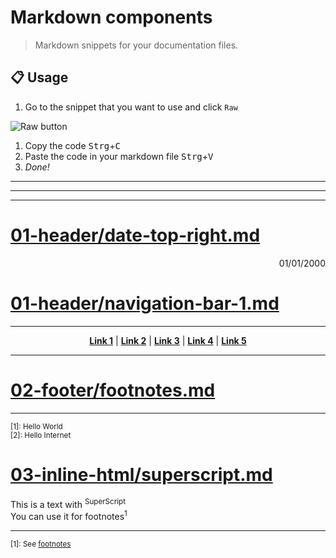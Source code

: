 # Markdown components

> Markdown snippets for your documentation files.

## :clipboard: Usage

1. Go to the snippet that you want to use and click `Raw`  

![Raw button](https://i.imgur.com/QkHqujv.png)

1. Copy the code <kbd>Strg</kbd>+<kbd>C</kbd>
2. Paste the code in your markdown file <kbd>Strg</kbd>+<kbd>V</kbd>
3. _Done!_


----
----
----


# [01-header/date-top-right.md](01-header/date-top-right.md)

<p align="right">01/01/2000</p>


# [01-header/navigation-bar-1.md](01-header/navigation-bar-1.md)

----

<p align="center">
   <strong><a href="#link1">Link 1</a></strong>
   |
   <strong><a href="#link">Link 2</a></strong>
   |
   <strong><a href="#link">Link 3</a></strong>
   |
   <strong><a href="#link">Link 4</a></strong>
   |
   <strong><a href="#link">Link 5</a></strong>
</p>

----


# [02-footer/footnotes.md](02-footer/footnotes.md)

----

<sup>[1]: Hello World</sup>  
<sup>[2]: Hello Internet</sup>  


# [03-inline-html/superscript.md](03-inline-html/superscript.md)

This is a text with <sup>SuperScript</sup>  
You can use it for footnotes<sup>1</sup>

----
<sup>[1]: See [footnotes](../02-footer/footnotes)</sup>  

